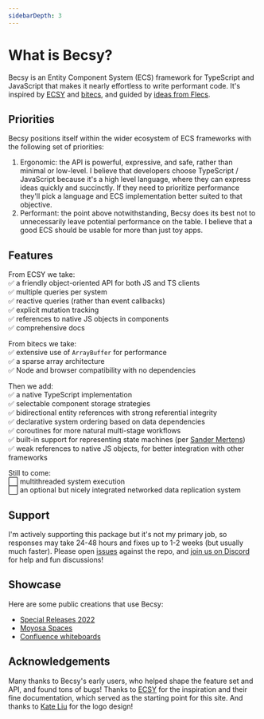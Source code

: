 ```yaml
---
sidebarDepth: 3
---
```


# What is Becsy?

Becsy is an Entity Component System (ECS) framework for TypeScript and JavaScript that makes it nearly effortless to write performant code. It's inspired by [ECSY](https://github.com/ecsyjs/ecsy) and [bitecs](https://github.com/NateTheGreatt/bitECS), and guided by [ideas from Flecs](https://ajmmertens.medium.com/why-vanilla-ecs-is-not-enough-d7ed4e3bebe5).

## Priorities

Becsy positions itself within the wider ecosystem of ECS frameworks with the following set of priorities:

1. Ergonomic: the API is powerful, expressive, and safe, rather than minimal or low-level. I believe that developers choose TypeScript / JavaScript because it's a high level language, where they can express ideas quickly and succinctly. If they need to prioritize performance they'll pick a language and ECS implementation better suited to that objective.
2. Performant: the point above notwithstanding, Becsy does its best not to unnecessarily leave potential performance on the table. I believe that a good ECS should be usable for more than just toy apps.

## Features

From ECSY we take:<br>
:white_check_mark: a friendly object-oriented API for both JS and TS clients<br>
:white_check_mark: multiple queries per system<br>
:white_check_mark: reactive queries (rather than event callbacks)<br>
:white_check_mark: explicit mutation tracking<br>
:white_check_mark: references to native JS objects in components<br>
:white_check_mark: comprehensive docs<br>

From bitecs we take:<br>
:white_check_mark: extensive use of `ArrayBuffer` for performance<br>
:white_check_mark: a sparse array architecture<br>
:white_check_mark: Node and browser compatibility with no dependencies<br>

Then we add:<br>
:white_check_mark: a native TypeScript implementation<br>
:white_check_mark: selectable component storage strategies<br>
:white_check_mark: bidirectional entity references with strong referential integrity<br>
:white_check_mark: declarative system ordering based on data dependencies<br>
:white_check_mark: coroutines for more natural multi-stage workflows<br>
:white_check_mark: built-in support for representing state machines (per [Sander Mertens](https://ajmmertens.medium.com/why-storing-state-machines-in-ecs-is-a-bad-idea-742de7a18e59))<br>
:white_check_mark: weak references to native JS objects, for better integration with other frameworks<br>

Still to come:<br>
:white_large_square: multithreaded system execution<br>
:white_large_square: an optional but nicely integrated networked data replication system<br>

## Support

I'm actively supporting this package but it's not my primary job, so responses may take 24-48 hours and fixes up to 1-2 weeks (but usually much faster). Please open [issues](https://github.com/lastolivegames/becsy/issues) against the repo, and [join us on Discord](https://discord.gg/X72ct6hZSr) for help and fun discussions!

## Showcase

Here are some public creations that use Becsy:

- [Special Releases 2022](https://www.special-releases.com/)
- [Moyosa Spaces](https://moyosaspaces.com/)
- [Confluence whiteboards](https://www.atlassian.com/software/confluence/whiteboards)

## Acknowledgements

Many thanks to Becsy's early users, who helped shape the feature set and API, and found tons of bugs! Thanks to [ECSY](https://github.com/ecsyjs/ecsy) for the inspiration and their fine documentation, which served as the starting point for this site. And thanks to [Kate Liu](https://www.instagram.com/lemonikate/) for the logo design!
